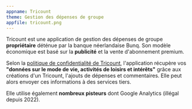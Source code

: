 ```yaml
---
appname: Tricount
theme: Gestion des dépenses de groupe
appfile: tricount.png
---
```


Tricount est une application de gestion des dépenses de groupe **propriétaire** déténue par la banque néerlandaise Bunq. Son modèle économique est basé sur la **publicité** et la vente d'abonnement premium.

Selon la [politique de confidentialité de Tricount](https://www.tricount.com/fr/politique-de-confidentialite), l'application récupère vos **"données sur le mode de vie, activités de loisirs et intérêts"** grâce aux créations d'un Tricount, l'ajouts de dépenses et commentaires. Elle peut alors envoyer ces informations à des services tiers.

Elle utilise également **nombreux pisteurs** dont Google Analytics (illégal depuis 2022).
